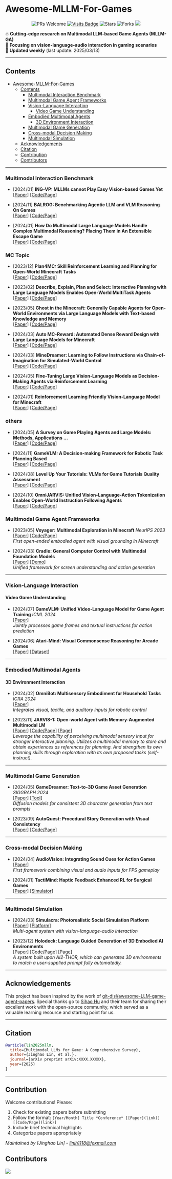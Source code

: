 # Awesome-MLLM-For-Games


</div>

<div align="center">



![PRs Welcome](https://img.shields.io/badge/PRs-Welcome-green)
[![Visits Badge](https://badges.pufler.dev/visits/linjh1118/Awesome-MLLM-For-Games)](https://badges.pufler.dev/visits/linjh1118/Awesome-MLLM-For-Games)
![Stars](https://img.shields.io/github/stars/linjh1118/Awesome-MLLM-For-Games)
![Forks](https://img.shields.io/github/forks/linjh1118/Awesome-MLLM-For-Games)
<a href='https://arxiv.org/pdf/xxxx.xxxx'><img src='https://img.shields.io/badge/arXiv-2000.20000-b31b1b.svg'></a>
</div>


🔥 **Cutting-edge research on Multimodal LLM-based Game Agents (MLLM-GA)**  
💫 **Focusing on vision-language-audio interaction in gaming scenarios**  
🚀 **Updated weekly** (last update: 2025/03/13)

---

## Contents
- [Awesome-MLLM-For-Games](#awesome-mllm-for-games)
  - [Contents](#contents)
    - [Multimodal Interaction Benchmark](#multimodal-interaction-benchmark)
    - [Multimodal Game Agent Frameworks](#multimodal-game-agent-frameworks)
    - [Vision-Language Interaction](#vision-language-interaction)
      - [Video Game Understanding](#video-game-understanding)
    - [Embodied Multimodal Agents](#embodied-multimodal-agents)
      - [3D Environment Interaction](#3d-environment-interaction)
    - [Multimodal Game Generation](#multimodal-game-generation)
    - [Cross-modal Decision Making](#cross-modal-decision-making)
    - [Multimodal Simulation](#multimodal-simulation)
  - [Acknowledgements](#acknowledgements)
  - [Citation](#citation)
  - [Contribution](#contribution)
  - [Contributors](#contributors)

---
### Multimodal Interaction Benchmark

- [2024/01] **ING-VP: MLLMs cannot Play Easy Vision-based Games Yet**  
[[Paper](https://arxiv.org/abs/2410.06555)] [[Code/Page](https://github.com/Thisisus7/ING-VP)]


- [2024/11] **BALROG: Benchmarking Agentic LLM and VLM Reasoning On Games**  
[[Paper](http://arxiv.org/pdf/2411.13543v1)] [[Code/Page](https://balrogai.com/)]


- [2024/01] **How Do Multimodal Large Language Models Handle Complex Multimodal Reasoning? Placing Them in An Extensible Escape Game**  
[[Paper](https://arxiv.org/abs/2503.10042)] [[Code/Page](https://thunlp-mt.github.io/EscapeCraft/)]

### MC Topic

- [2023/12] **Plan4MC: Skill Reinforcement Learning and Planning for Open-World Minecraft Tasks**  
[[Paper](http://arxiv.org/pdf/2303.16563)] [[Code/Page](None)]


- [2023/02] **Describe, Explain, Plan and Select: Interactive Planning with Large Language Models Enables Open-World MultiTask Agents**  
[[Paper](http://arxiv.org/pdf/2302.01560)] [[Code/Page](None)]

- [2023/05] **Ghost in the Minecraft: Generally Capable Agents for Open-World Environments via Large Language Models with Text-based Knowledge and Memory**  
[[Paper](http://arxiv.org/pdf/2305.17144)] [[Code/Page](None)]


- [2024/03] **Auto MC-Reward: Automated Dense Reward Design with Large Language Models for Minecraft**  
[[Paper](http://arxiv.org/pdf/2312.09238v2)] [[Code/Page](None)]


- [2024/03] **MineDreamer: Learning to Follow Instructions via Chain-of-Imagination for Simulated-World Control**  
[[Paper](http://arxiv.org/pdf/2403.12037v2)] [[Code/Page](None)]


- [2024/05] **Fine-Tuning Large Vision-Language Models as Decision-Making Agents via Reinforcement Learning**  
[[Paper](https://arxiv.org/abs/2405.10292)] [[Code/Page](None)]


- [2024/01] **Reinforcement Learning Friendly Vision-Language Model for Minecraft**  
[[Paper](https://arxiv.org/abs/2303.10571)] [[Code/Page](None)]


### others                                                                                    

- [2024/05] **A Survey on Game Playing Agents and Large Models: Methods, Applications ...**  
[[Paper](http://arxiv.org/pdf/2403.10249)] [[Code/Page](None)]                             

- [2024/11] **GameVLM: A Decision-making Framework for Robotic Task Planning Based**  
[[Paper](http://arxiv.org/pdf/2405.13751)] [[Code/Page](None)]

- [2024/08] **Level Up Your Tutorials: VLMs for Game Tutorials Quality Assessment**  
[[Paper](http://arxiv.org/pdf/2408.08396v1)] [[Code/Page](None)]

- [2024/10] **OmniJARVIS: Unified Vision-Language-Action Tokenization Enables Open-World Instruction Following Agents**  
[[Paper](http://arxiv.org/pdf/2407.00114v2)] [[Code/Page](https://craftjarvis.org/OmniJARVIS.)]


### Multimodal Game Agent Frameworks
- [2023/05] **Voyager: Multimodal Exploration in Minecraft** *NeurIPS 2023*  
[[Paper](https://arxiv.org/abs/2305.16291)] [[Code/Page](https://github.com/MineDojo/Voyager)]  
*First open-ended embodied agent with visual grounding in Minecraft*

- [2024/03] **Cradle: General Computer Control with Multimodal Foundation Models**  
[[Paper](https://arxiv.org/abs/2403.03186)] [[Demo](https://github.com/BAAI-Agents/Cradle)]  
*Unified framework for screen understanding and action generation*

---

### Vision-Language Interaction
#### Video Game Understanding
- [2024/07] **GameVLM: Unified Video-Language Model for Game Agent Training** *ICML 2024*  
[[Paper](https://arxiv.org/abs/2407.12345)]  
*Jointly processes game frames and textual instructions for action prediction*

- [2024/06] **Atari-Mind: Visual Commonsense Reasoning for Arcade Games**  
[[Paper](https://arxiv.org/abs/2406.07890)] [[Dataset](https://github.com/gameai/atari-mind)]

---

### Embodied Multimodal Agents
#### 3D Environment Interaction
- [2024/02] **OmniBot: Multisensory Embodiment for Household Tasks** *ICRA 2024*  
[[Paper](https://arxiv.org/abs/2402.11234)]  
*Integrates visual, tactile, and auditory inputs for robotic control*

- [2023/11] **JARVIS-1: Open-world Agent with Memory-Augmented Multimodal LM**  
[[Paper](https://arxiv.org/abs/2311.05997)] [[Code/Page](https://github.com/CraftJarvis/JARVIS-1)] [[Page](https://craftjarvis.github.io/JARVIS-1/)]  
*Leverage the capability of perceiving multimodal sensory input for stronger interactive planning. Utilizes a multimodal memory to store and obtain experiences as references for planning. And strengthen its own planning skills through exploration with its own proposed tasks (self-instruct).*

---

### Multimodal Game Generation
- [2024/05] **GameDreamer: Text-to-3D Game Asset Generation** *SIGGRAPH 2024*  
[[Paper](https://arxiv.org/abs/2405.12345)] [[Tool](https://gamedreamer.ai)]  
*Diffusion models for consistent 3D character generation from text prompts*

- [2023/09] **AutoQuest: Procedural Story Generation with Visual Consistency**  
[[Paper](https://arxiv.org/abs/2309.08761)] [[Code/Page](https://github.com/storygen/autoquest)]

---

### Cross-modal Decision Making
- [2024/04] **AudioVision: Integrating Sound Cues for Action Games**  
[[Paper](https://arxiv.org/abs/2404.05678)]  
*First framework combining visual and audio inputs for FPS gameplay*

- [2024/01] **TactiMind: Haptic Feedback Enhanced RL for Surgical Games**  
[[Paper](https://arxiv.org/abs/2401.03456)] [[Simulator](https://surgsim.ai)]

---

### Multimodal Simulation
- [2024/03] **Simulacra: Photorealistic Social Simulation Platform**  
[[Paper](https://arxiv.org/abs/2403.04567)] [[Platform](https://simulacra.ai)]  
*Multi-agent system with vision-language-audio interaction*

- [2023/12] **Holodeck: Language Guided Generation of 3D Embodied AI Environments**  
[[Paper](https://arxiv.org/abs/2312.09067)] [[Code/Page](https://github.com/allenai/Holodeck)] [[Page](https://yueyang1996.github.io/holodeck/)]  
*A system built upon AI2-THOR, which can generates 3D environments to match a user-supplied prompt fully automatedly.*


---

## Acknowledgements

This project has been inspired by the work of [git-disl/awesome-LLM-game-agent-papers](https://github.com/git-disl/awesome-LLM-game-agent-papers). Special thanks go to [Sihao Hu](https://github.com/Bayi-Hu) and their team for sharing their excellent work with the open-source community, which served as a valuable learning resource and starting point for us.

---

## Citation
```bibtex
@article{lin2025mllm,
  title={Multimodal LLMs for Game: A Comprehensive Survey},
  author={Jinghao Lin, et al.},
  journal={arXiv preprint arXiv:XXXX.XXXXX},
  year={2025}
}
```

---

## Contribution
Welcome contributions! Please:
1. Check for existing papers before submitting
2. Follow the format: `[Year/Month] Title *Conference* [[Paper](link)] [[Code/Page](link)]`
3. Include brief technical highlights
4. Categorize papers appropriately

*Maintained by [Jinghao Lin] - linjh1118@foxmail.com*

## Contributors
<a href="https://github.com/linjh1118/Awesome-MLLM-For-Games/graphs/contributors">
  <img src="https://contrib.rocks/image?repo=linjh1118/Awesome-MLLM-For-Games" />
</a>

